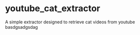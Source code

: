 # youtube_cat_extractor
A simple extractor designed to retrieve cat videos from youtube
basdgsadgsdag
